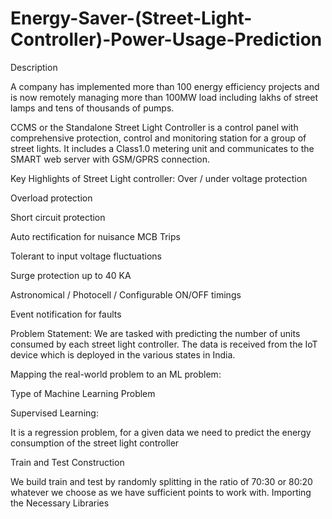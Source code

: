 # Energy-Saver-(Street-Light-Controller)-Power-Usage-Prediction
Description


A company has implemented more than 100 energy efficiency projects and is now remotely managing more than 100MW load including lakhs of street lamps and tens of thousands of pumps.


CCMS or the Standalone Street Light Controller is a control panel with comprehensive protection, control and monitoring station for a group of street lights. It includes a Class1.0 metering unit and communicates to the SMART web server with GSM/GPRS connection.



Key Highlights of Street Light controller:
Over / under voltage protection

Overload protection

Short circuit protection

Auto rectification for nuisance MCB Trips

Tolerant to input voltage fluctuations

Surge protection up to 40 KA

Astronomical / Photocell / Configurable ON/OFF timings

Event notification for faults

Problem Statement:
We are tasked with predicting the number of units consumed by each street light controller. The data is received from the IoT device which is deployed in the various states in India.

Mapping the real-world problem to an ML problem:

Type of Machine Learning Problem

Supervised Learning:

It is a regression problem, for a given data we need to predict the energy consumption of the street light controller

Train and Test Construction

We build train and test by randomly splitting in the ratio of 70:30 or 80:20 whatever we choose as we have sufficient points to work with.
Importing the Necessary Libraries
